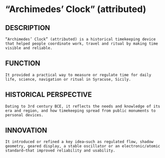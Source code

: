 # “Archimedes’ Clock” (attributed)

## DESCRIPTION
    “Archimedes’ Clock” (attributed) is a historical timekeeping device that helped people coordinate work, travel and ritual by making time visible and reliable.

## FUNCTION
    It provided a practical way to measure or regulate time for daily life, science, navigation or ritual in Syracuse, Sicily.

## HISTORICAL PERSPECTIVE
    Dating to 3rd century BCE, it reflects the needs and knowledge of its era and region, and how timekeeping spread from public monuments to personal devices.

## INNOVATION
    It introduced or refined a key idea—such as regulated flow, shadow geometry, geared display, a stable oscillator or an electronic/atomic standard—that improved reliability and usability.
